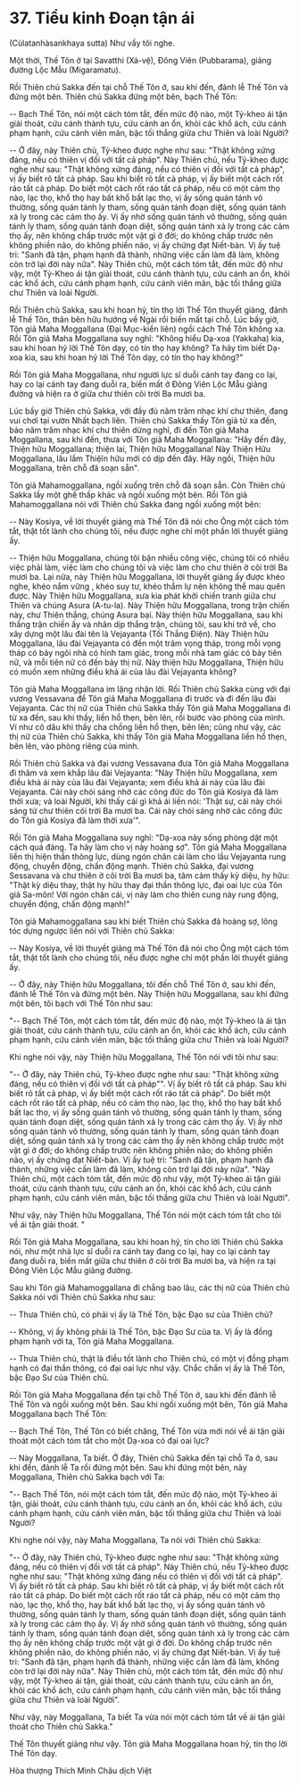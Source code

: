 # 37. Tiểu kinh Đoạn tận ái
(Cùlatanhàsankhaya sutta)
Như vầy tôi nghe.

Một thời, Thế Tôn ở tại Savatthi (Xá-vệ), Đông Viên (Pubbarama), giảng đường Lộc Mẫu (Migaramatu). 

Rồi Thiên chủ Sakka đến tại chỗ Thế Tôn ở, sau khi đến, đảnh lễ Thế Tôn và đứng một bên. Thiên chủ Sakka đứng một bên, bạch Thế Tôn:

-- Bạch Thế Tôn, nói một cách tóm tắt, đến mức độ nào, một Tỷ-kheo ái tận giải thoát, cứu cánh thành tựu, cứu cánh an ổn, khỏi các khổ ách, cứu cánh phạm hạnh, cứu cánh viên mãn, bậc tối thắng giữa chư Thiên và loài Người?

-- Ở đây, này Thiên chủ, Tỷ-kheo được nghe như sau: "Thật không xứng đáng, nếu có thiên vị đối với tất cả pháp". Này Thiên chủ, nếu Tỷ-kheo được nghe như sau: "Thật không xứng đáng, nếu có thiên vị đối với tất cả pháp", vị ấy biết rõ tất cả pháp. Sau khi biết rõ tất cả pháp, vị ấy biết một cách rốt ráo tất cả pháp. Do biết một cách rốt ráo tất cả pháp, nếu có một cảm thọ nào, lạc thọ, khổ thọ hay bất khổ bất lạc thọ, vị ấy sống quán tánh vô thường, sống quán tánh ly tham, sống quán tánh đoạn diệt, sống quán tánh xả ly trong các cảm thọ ấy. Vị ấy nhờ sống quán tánh vô thường, sống quán tánh ly tham, sống quán tánh đoạn diệt, sống quán tánh xả ly trong các cảm thọ ấy, nên không chấp trước một vật gì ở đời; do không chấp trước nên không phiền não, do không phiền não, vị ấy chứng đạt Niết-bàn. Vị ấy tuệ tri: "Sanh đã tận, phạm hạnh đã thành, những việc cần làm đã làm, không còn trở lại đời này nữa". Này Thiên chủ, một cách tóm tắt, đến mức độ như vậy, một Tỷ-Kheo ái tận giải thoát, cứu cánh thành tựu, cứu cánh an ổn, khỏi các khổ ách, cứu cánh phạm hạnh, cứu cánh viên mãn, bậc tối thắng giữa chư Thiên và loài Người.

Rồi Thiên chủ Sakka, sau khi hoan hỷ, tín thọ lời Thế Tôn thuyết giảng, đảnh lễ Thế Tôn, thân bên hữu hướng về Ngài rồi biến mất tại chỗ. Lúc bấy giờ, Tôn giả Maha Moggallana (Đại Mục-kiền liên) ngồi cách Thế Tôn không xa. Rồi Tôn giả Maha Moggallana suy nghĩ: "Không hiểu Dạ-xoa (Yakkaha) kia, sau khi hoan hỷ lời Thế Tôn dạy, có tín thọ hay không? Ta hãy tìm biết Dạ- xoa kia, sau khi hoan hỷ lời Thế Tôn dạy, có tín thọ hay không?" 

Rồi Tôn giả Maha Moggallana, như người lực sĩ duỗi cánh tay đang co lại, hay co lại cánh tay đang duỗi ra, biến mất ở Đông Viên Lộc Mẫu giảng đường và hiện ra ở giữa chư thiên cõi trời Ba mươi ba. 

Lúc bấy giờ Thiên chủ Sakka, với đầy đủ năm trăm nhạc khí chư thiên, đang vui chơi tại vườn Nhất bạch liên. Thiên chủ Sakka thấy Tôn giả từ xa đến, bảo năm trăm nhạc khí chư thiên dừng nghỉ, đi đến Tôn giả Maha Moggallana, sau khi đến, thưa với Tôn giả Maha Moggallana: "Hãy đến đây, Thiện hữu Moggallana; thiện lai, Thiện hữu Moggallana! Này Thiện Hữu Moggallana, lâu lắm Thiệĩn hữu mới có dịp đến đây. Hãy ngồi, Thiện hữu Moggallana, trên chỗ đã soạn sẵn". 

Tôn giả Mahamoggallana, ngồi xuống trên chỗ đã soạn sẵn. Còn Thiên chủ Sakka lấy một ghế thấp khác và ngồi xuống một bên. Rồi Tôn giả Mahamoggallana nói với Thiên chủ Sakka đang ngồi xuống một bên:

-- Này Kosiya, về lời thuyết giảng mà Thế Tôn đã nói cho Ông một cách tóm tắt, thật tốt lành cho chúng tôi, nếu được nghe chỉ một phần lời thuyết giảng ấy. 

-- Thiện hữu Moggallana, chúng tôi bận nhiều công việc, chúng tôi có nhiều việc phải làm, việc làm cho chúng tôi và việc làm cho chư thiên ở cõi trời Ba mươi ba. Lại nữa, này Thiện hữu Moggallana, lời thuyết giảng ấy được khéo nghe, khéo nắm vững , khéo suy tư, khéo thẩm lự nên không thể mau quên được. Này Thiện hữu Moggallana, xưa kia phát khởi chiến tranh giữa chư Thiên và chúng Asura (A-tu-la). Này Thiện hữu Moggallana, trong trận chiến này, chư Thiên thắng, chúng Asura bại. Này thiện hữu Moggallana, sau khi thắng trận chiến ấy và nhân dịp thắng trận, chúng tôi, sau khi trở về, cho xây dựng một lâu đài tên là Vejayanta (Tối Thắng Điện). Này Thiện hữu Moggallana, lâu đài Vejayanta có đến một trăm vọng tháp, trong mỗi vọng tháp có bảy ngôi nhà có hình tam giác, trong mỗi nhà tam giác có bảy tiên nữ, và mỗi tiên nữ có đến bảy thị nữ. Này thiện hữu Moggallana, Thiện hữu có muốn xem những điều khả ái của lâu đài Vejayanta không?

Tôn giả Maha Moggallana im lặng nhận lời. Rồi Thiên chủ Sakka cùng với đại vương Vessavana để Tôn giả Maha Moggallana đi trước và đi đến lâu đài Vejayanta. Các thị nữ của Thiên chủ Sakka thấy Tôn giả Maha Moggallana đi từ xa đến, sau khi thấy, liền hổ thẹn, bẽn lẽn, rồi bước vào phòng của mình. Ví như cô dâu khi thấy cha chồng liền hổ thẹn, bẽn lẽn; cũng như vậy, các thị nữ của Thiên chủ Sakka, khi thấy Tôn giả Maha Moggallana liền hổ thẹn, bẽn lẽn, vào phòng riêng của mình. 

Rồi Thiên chủ Sakka và đại vương Vessavana đưa Tôn giả Maha Moggallana đi thăm và xem khắp lâu đài Vejayanta: "Này Thiện hữu Moggallana, xem điều khả ái này của lâu đài Vejayanta; xem điều khả ái này của lâu đài Vejayanta. Cái này chói sáng nhờ các công đức do Tôn giả Kosiya đã làm thời xưa; và loài Người, khi thấy cái gì khả ái liền nói: 'Thật sự, cái này chói sáng từ chư thiên cõi trời Ba mươi ba. Cái này chói sáng nhờ các công đức do Tôn giả Kosiya đã làm thời xưa'". 

Rồi Tôn giả Maha Moggallana suy nghĩ: "Dạ-xoa này sống phóng dật một cách quá đáng. Ta hãy làm cho vị này hoảng sợ". Tôn giả Maha Moggallana liền thị hiện thần thông lực, dùng ngón chân cái làm cho lầu Vejayanta rung động, chuyển động, chấn động mạnh. Thiên chủ Sakka, đại vương Sessavana và chư thiên ở cõi trời Ba mươi ba, tâm cảm thấy kỳ diệu, hy hữu: "Thật kỳ diệu thay, thật hy hữu thay đại thần thông lực, đại oai lực của Tôn giả Sa-môn! Với ngón chân cái, vị này làm cho thiên cung này rung động, chuyển động, chấn động mạnh!" 

Tôn giả Mahamoggallana sau khi biết Thiên chủ Sakka đã hoảng sợ, lông tóc dựng ngược liền nói với Thiên chủ Sakka:

-- Này Kosiya, về lời thuyết giảng mà Thế Tôn đã nói cho Ông một cách tóm tắt, thật tốt lành cho chúng tôi, nếu được nghe chỉ một phần lời thuyết giảng ấy. 

-- Ở đây, này Thiện hữu Moggallana, tôi đến chỗ Thế Tôn ở, sau khi đến, đảnh lễ Thế Tôn và đứng một bên. Này Thiện hữu Moggallana, sau khi đứng một bên, tôi bạch với Thế Tôn như sau:

"-- Bạch Thế Tôn, một cách tóm tắt, đến mức độ nào, một Tỷ-kheo là ái tận giải thoát, cứu cánh thành tựu, cứu cánh an ổn, khỏi các khổ ách, cứu cánh phạm hạnh, cứu cánh viên mãn, bậc tối thắng giữa chư Thiên và loài Người?

Khi nghe nói vậy, này Thiện hữu Moggallana, Thế Tôn nói với tôi như sau:

"-- Ở đây, này Thiên chủ, Tỷ-kheo được nghe như sau: "Thật không xứng đáng, nếu có thiên vị đối với tất cả pháp"". Vị ấy biết rõ tất cả pháp. Sau khi biết rõ tất cả pháp, vị ấy biết một cách rốt ráo tất cả pháp". Do biết một cách rốt ráo tất cả pháp, nếu có cảm thọ nào, lạc thọ, khổ thọ hay bất khổ bất lạc thọ, vị ấy sống quán tánh vô thường, sống quán tánh ly tham, sống quán tánh đoạn diệt, sống quán tánh xả ly trong các cảm thọ ấy. Vị ấy nhờ sống quán tánh vô thường, sống quán tánh ly tham, sống quán tánh đoạn diệt, sống quán tánh xả ly trong các cảm thọ ấy nên không chấp trước một vật gì ở đời; do không chấp trước nên không phiền não; do không phiền não, vị ấy chứng đạt Niết-bàn. Vị ấy tuệ tri: "Sanh đã tận, phạm hạnh đã thành, những việc cần làm đã làm, không còn trở lại đời này nữa". "Này Thiên chủ, một cách tóm tắt, đến mức độ như vậy, một Tỷ-kheo ái tận giải thoát, cứu cánh thành tựu, cứu cánh an ổn, khỏi các khổ ách, cứu cánh phạm hạnh, cứu cánh viên mãn, bậc tối thắng giữa chư Thiên và loài Người".

Như vậy, này Thiện hữu Moggallana, Thế Tôn nói một cách tóm tắt cho tôi về ái tận giải thoát. "

Rồi Tôn giả Maha Moggallana, sau khi hoan hỷ, tín cho lời Thiên chủ Sakka nói, như một nhà lực sĩ duỗi ra cánh tay đang co lại, hay co lại cánh tay đang duỗi ra, biến mất giữa chư thiên ở cõi trời Ba mươi ba, và hiện ra tại Đông Viên Lộc Mẫu giảng đường. 

Sau khi Tôn giả Mahamoggallana đi chẳng bao lâu, các thị nữ của Thiên chủ Sakka nói với Thiên chủ Sakka như sau: 

-- Thưa Thiên chủ, có phải vị ấy là Thế Tôn, bậc Đạo sư của Thiên chủ?

-- Không, vị ấy không phải là Thế Tôn, bậc Đạo Sư của ta. Vị ấy là đồng phạm hạnh với ta, Tôn giả Maha Moggallana. 

-- Thưa Thiên chủ, thật là điều tốt lành cho Thiên chủ, có một vị đồng phạm hạnh có đại thần thông, có đại oai lực như vậy. Chắc chắn vị ấy là Thế Tôn, bậc Đạo Sư của Thiên chủ. 

Rồi Tôn giả Maha Moggallana đến tại chỗ Thế Tôn ở, sau khi đến đảnh lễ Thế Tôn và ngồi xuống một bên. Sau khi ngồi xuống một bên, Tôn giả Maha Moggallana bạch Thế Tôn:

-- Bạch Thế Tôn, Thế Tôn có biết chăng, Thế Tôn vừa mới nói về ái tận giải thoát một cách tóm tắt cho một Dạ-xoa có đại oai lực?

-- Này Moggallana, Ta biết. Ở đây, Thiên chủ Sakka đến tại chỗ Ta ở, sau khi đến, đảnh lễ Ta rồi đứng một bên. Sau khi đứng một bên, này Moggallana, Thiên chủ Sakka bạch với Ta:

"-- Bạch Thế Tôn, nói một cách tóm tắt, đến mức độ nào, một Tỷ-kheo ái tận, giải thoát, cứu cánh thành tựu, cứu cánh an ổn, khỏi các khổ ách, cứu cánh phạm hạnh, cứu cánh viên mãn, bậc tối thắng giữa chư Thiên và loài Người?

Khi nghe nói vậy, này Maha Moggallana, Ta nói với Thiên chủ Sakka:

"-- Ở đây, này Thiên chủ, Tỷ-kheo được nghe như sau: "Thật không xứng đáng, nếu có thiên vị đối với tất cả pháp". Này Thiên chủ, nếu Tỷ-kheo được nghe như sau: "Thật không xứng đáng nếu có thiên vị đối với tất cả pháp". Vị ấy biết rõ tất cả pháp. Sau khi biết rõ tất cả pháp, vị ấy biết một cách rốt ráo tất cả pháp. Do biết một cách rốt ráo tất cả pháp, nếu có một cảm thọ nào, lạc thọ, khổ thọ, hay bất khổ bất lạc thọ, vị ấy sống quán tánh vô thường, sống quán tánh ly tham, sống quán tánh đoạn diệt, sống quán tánh xả ly trong các cảm thọ ấy. Vị ấy nhờ sống quán tánh vô thường, sống quán tánh ly tham, sống quán tánh đoạn diệt, sống quán tánh xả ly trong các cảm thọ ấy nên không chấp trước một vật gì ở đời. Do không chấp trước nên không phiền não, do không phiền não, vị ấy chứng đạt Niết-bàn. Vị ấy tuệ tri: "Sanh đã tận, phạm hạnh đã thành, những việc cần làm đã làm, không còn trở lại đời này nữa". Này Thiên chủ, một cách tóm tắt, đến mức độ như vậy, một Tỷ-kheo ái tận, giải thoát, cứu cánh thành tựu, cứu cảnh an ổn, khỏi các khổ ách, cứu cánh phạm hạnh, cứu cánh viên mãn, bậc tối thắng giữa chư Thiên và loài Người".

Như vậy, này Moggallana, Ta biết Ta vừa nói một cách tóm tắt về ái tận giải thoát cho Thiên chủ Sakka."

Thế Tôn thuyết giảng như vậy. Tôn giả Maha Moggallana hoan hỷ, tín thọ lời Thế Tôn dạy.

Hòa thượng Thích Minh Châu dịch Việt

